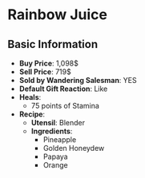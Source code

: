 # Rainbow Juice

## Basic Information

- **Buy Price**: 1,098$
- **Sell Price**: 719$
- **Sold by Wandering Salesman**: YES
- **Default Gift Reaction**: Like
- **Heals**:
  - 75 points of Stamina
- **Recipe**:
  - **Utensil**: Blender
  - **Ingredients**:
    - Pineapple
    - Golden Honeydew
    - Papaya
    - Orange